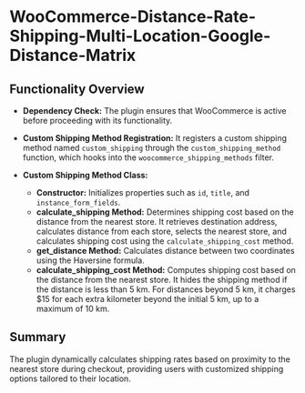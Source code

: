 # WooCommerce-Distance-Rate-Shipping-Multi-Location-Google-Distance-Matrix

## Functionality Overview

- **Dependency Check:** The plugin ensures that WooCommerce is active before proceeding with its functionality.
  
- **Custom Shipping Method Registration:** It registers a custom shipping method named `custom_shipping` through the `custom_shipping_method` function, which hooks into the `woocommerce_shipping_methods` filter.

- **Custom Shipping Method Class:**
  - **Constructor:** Initializes properties such as `id`, `title`, and `instance_form_fields`.
  - **calculate_shipping Method:** Determines shipping cost based on the distance from the nearest store. It retrieves destination address, calculates distance from each store, selects the nearest store, and calculates shipping cost using the `calculate_shipping_cost` method.
  - **get_distance Method:** Calculates distance between two coordinates using the Haversine formula.
  - **calculate_shipping_cost Method:** Computes shipping cost based on the distance from the nearest store. It hides the shipping method if the distance is less than 5 km. For distances beyond 5 km, it charges $15 for each extra kilometer beyond the initial 5 km, up to a maximum of 10 km.

## Summary

The plugin dynamically calculates shipping rates based on proximity to the nearest store during checkout, providing users with customized shipping options tailored to their location.
